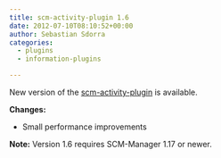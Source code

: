 ```yaml
---
title: scm-activity-plugin 1.6
date: 2012-07-10T08:10:52+00:00
author: Sebastian Sdorra
categories:
  - plugins
  - information-plugins

---
```

New version of the [scm-activity-plugin](https://github.com/scm-manager/scm-activity-plugin) is available.

**Changes:**

- Small performance improvements

**Note:** Version 1.6 requires SCM-Manager 1.17 or newer.

